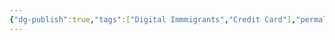 ```yaml
---
{"dg-publish":true,"tags":["Digital Immmigrants","Credit Card"],"permalink":"/Digital Immigrants/美国信用卡/","dgPassFrontmatter":true,"created":"2023-04-22T14:51:47.802+08:00","updated":"2023-04-22T14:52:12.178+08:00"}
---
```



